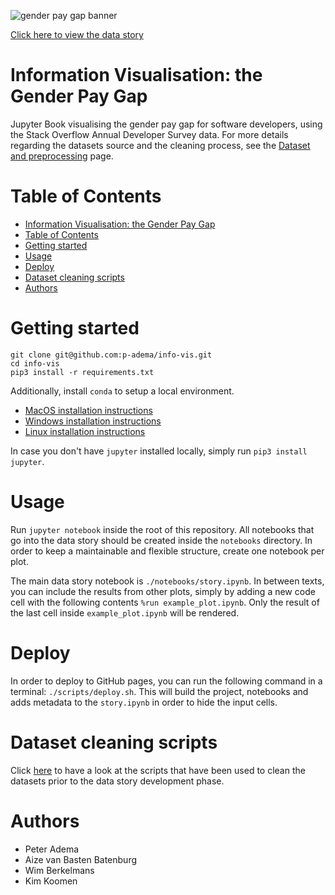 ![gender pay gap banner](./images/banner.png?)

[Click here to view the data story](https://p-adema.github.io/info-vis/)

# Information Visualisation: the Gender Pay Gap

Jupyter Book visualising the gender pay gap for software developers,
using the Stack Overflow Annual Developer Survey data. For more details
regarding the datasets source and the cleaning process, see the
[Dataset and preprocessing](./docs/dataset-preprocessing.md) page.

# Table of Contents

- [Information Visualisation: the Gender Pay Gap](#information-visualisation-the-gender-pay-gap)
- [Table of Contents](#table-of-contents)
- [Getting started](#getting-started)
- [Usage](#usage)
- [Deploy](#deploy)
- [Dataset cleaning scripts](#dataset-cleaning-scripts)
- [Authors](#authors)

# Getting started

```
git clone git@github.com:p-adema/info-vis.git
cd info-vis
pip3 install -r requirements.txt
```

Additionally, install `conda` to setup a local environment.
- [MacOS installation instructions](https://docs.conda.io/projects/conda/en/latest/user-guide/install/macos.html)
- [Windows installation instructions](https://docs.conda.io/projects/conda/en/latest/user-guide/install/windows.html)
- [Linux installation instructions](https://docs.conda.io/projects/conda/en/latest/user-guide/install/linux.html)

In case you don't have `jupyter` installed locally, simply run `pip3 install jupyter`.

# Usage

Run `jupyter notebook` inside the root of this repository. All notebooks that go
into the data story should be created inside the `notebooks` directory. In order
to keep a maintainable and flexible structure, create one notebook per plot.

The main data story notebook is `./notebooks/story.ipynb`. In between texts, you
can include the results from other plots, simply by adding a new code cell with
the following contents `%run example_plot.ipynb`. Only the result of the last
cell inside `example_plot.ipynb` will be rendered.

# Deploy

In order to deploy to GitHub pages, you can run the following command in a
terminal: `./scripts/deploy.sh`. This will build the project, notebooks and adds
metadata to the `story.ipynb` in order to hide the input cells.

# Dataset cleaning scripts

Click [here](./scripts/cleaning/) to have a look at the scripts that have been
used to clean the datasets prior to the data story development phase.

# Authors
- Peter Adema
- Aize van Basten Batenburg
- Wim Berkelmans
- Kim Koomen
